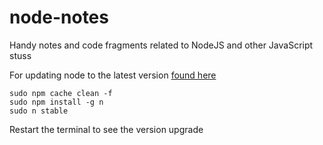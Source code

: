 # node-notes
Handy notes and code fragments related to NodeJS and other JavaScript stuss



For updating node to the latest version [ found here ](https://askubuntu.com/questions/426750/how-can-i-update-my-nodejs-to-the-latest-version)
```
sudo npm cache clean -f
sudo npm install -g n
sudo n stable

```

Restart the terminal to see the version upgrade
